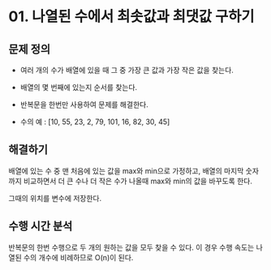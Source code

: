 # 01. 나열된 수에서 최솟값과 최댓값 구하기

## 문제 정의

- 여러 개의 수가 배열에 있을 때 그 중 가장 큰 값과 가장 작은 값을 찾는다.

- 배열의 몇 번째에 있는지 순서를 찾는다.

- 반복문을 한번만 사용하여 문제를 해결한다.

- 수의 예 : [10, 55, 23, 2, 79, 101, 16, 82, 30, 45]


## 해결하기

배열에 있는 수 중 맨 처음에 있는 값을 max와 min으로 가정하고, 배열의 마지막 숫자까지 비교하면서 더 큰 수나 더 작은 수가 나올때 max와 min의 값을 바꾸도록 한다.

그때의 위치를 변수에 저장한다.


## 수행 시간 분석

반복문의 한번 수행으로 두 개의 원하는 값을 모두 찾을 수 있다. 이 경우 수행 속도는 나열된 수의 개수에 비례하므로 O(n)이 된다.
